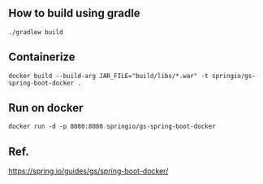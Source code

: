 ## How to build using gradle

```
./gradlew build
```

## Containerize

```
docker build --build-arg JAR_FILE="build/libs/*.war" -t springio/gs-spring-boot-docker .
```

## Run on docker

```
docker run -d -p 8080:8080 springio/gs-spring-boot-docker
```

## Ref.
https://spring.io/guides/gs/spring-boot-docker/



